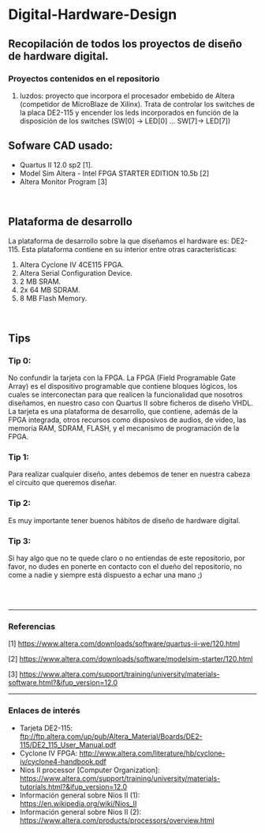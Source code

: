 # Digital-Hardware-Design

## Recopilación de todos los proyectos de diseño de hardware digital.

### Proyectos contenidos en el repositorio
1. luzdos: proyecto que incorpora el procesador embebido de Altera (competidor de MicroBlaze de Xilinx). Trata de controlar los switches de la placa DE2-115 y encender los leds incorporados en función de la disposición de los switches (SW[0] -> LED[0] ... SW[7]-> LED[7])


## Sofware CAD usado:
- Quartus II 12.0 sp2 [1].
- Model Sim Altera - Intel FPGA STARTER EDITION 10.5b [2]
- Altera Monitor Program [3]

</br>

## Plataforma de desarrollo
La plataforma de desarrollo sobre la que diseñamos el hardware es: DE2-115.
Esta plataforma contiene en su interior entre otras características:
1. Altera Cyclone IV 4CE115 FPGA.
2. Altera Serial Configuration Device.
3. 2 MB SRAM.
4. 2x 64 MB SDRAM.
5. 8 MB Flash Memory.

</br>

## Tips
### Tip 0:
No confundir la tarjeta con la FPGA. La FPGA (Field Programable Gate Array) es el dispositivo programable que contiene bloques lógicos, los cuales se interconectan para que realicen la funcionalidad que nosotros diseñamos, en nuestro caso con Quartus II sobre ficheros de diseño VHDL. La tarjeta es una plataforma de desarrollo, que contiene, además de la FPGA integrada, otros recursos como disposivos de audios, de video, las memoria RAM, SDRAM, FLASH, y el mecanismo de programación de la FPGA.


### Tip 1:
Para realizar cualquier diseño, antes debemos de tener en nuestra cabeza el circuito que queremos diseñar.

### Tip 2:
Es muy importante tener buenos hábitos de diseño de hardware digital.


### Tip 3:
Si hay algo que no te quede claro o no entiendas de este repositorio, por favor, no dudes en ponerte en contacto con el dueño del repositorio, no come a nadie y siempre está dispuesto a echar una mano ;)


</br>
</br>

- - -
### Referencias
[1] https://www.altera.com/downloads/software/quartus-ii-we/120.html

[2] https://www.altera.com/downloads/software/modelsim-starter/120.html

[3] https://www.altera.com/support/training/university/materials-software.html?&ifup_version=12.0

- - - 
### Enlaces de interés
- Tarjeta DE2-115: ftp://ftp.altera.com/up/pub/Altera_Material/Boards/DE2-115/DE2_115_User_Manual.pdf
- Cyclone IV FPGA: http://www.altera.com/literature/hb/cyclone-iv/cyclone4-handbook.pdf
- Nios II processor [Computer Organization]:  https://www.altera.com/support/training/university/materials-tutorials.html?&ifup_version=12.0
- Información general sobre Nios II (1): https://en.wikipedia.org/wiki/Nios_II
- Información general sobre Nios II (2): https://www.altera.com/products/processors/overview.html
